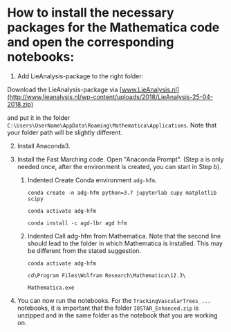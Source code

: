 # How to install the necessary packages for the Mathematica code and open the corresponding notebooks:

1. Add LieAnalysis-package to the right folder:

Download the LieAnalysis-package via [www.LieAnalysis.nl](http://www.lieanalysis.nl/wp-content/uploads/2018/LieAnalysis-25-04-2018.zip)

and put it in the folder `C:\Users\UserName\AppData\Roaming\Mathematica\Applications`. 
Note that your folder path will be slightly different.

2. Install Anaconda3.

3. Install the Fast Marching code. Open "Anaconda Prompt". (Step a is only needed once, after the environment is created, you can start in Step b).

	1. Indented Create Conda environment `adg-hfm`.

		`conda create -n adg-hfm python=3.7 jupyterlab cupy matplotlib scipy`

		`conda activate adg-hfm`

		`conda install -c agd-lbr agd hfm`

	2. Indented Call adg-hfm from Mathematica. Note that the second line should lead to the folder in which Mathematica is installed. This may be different from the stated suggestion.

		`conda activate adg-hfm`

		`cd\Program Files\Wolfram Research\Mathematica\12.3\`

		`Mathematica.exe`

4. You can now run the notebooks. For the `TrackingVascularTrees_...` notebooks, it is important that the folder `IOSTAR_Enhanced.zip` is unzipped and in the same folder as the notebook that you are working on.